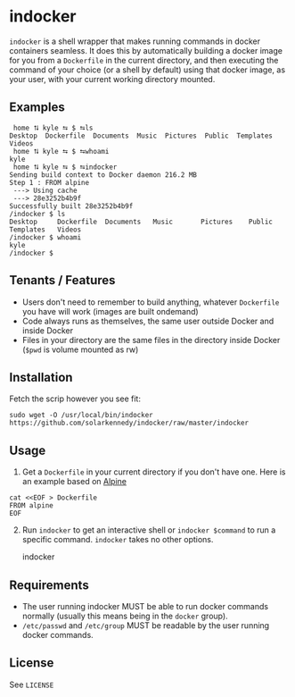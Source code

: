 # indocker

`indocker` is a shell wrapper that makes running commands in docker containers
seamless. It does this by automatically building a docker image for you from a
`Dockerfile` in the current directory, and then executing the command of your
choice (or a shell by default) using that docker image, as your user, with your
current working directory mounted.

## Examples

```
 home ⮁ kyle ⮀ $ ⮀ls
Desktop  Dockerfile  Documents  Music  Pictures  Public  Templates  Videos
 home ⮁ kyle ⮀ $ ⮀whoami
kyle
 home ⮁ kyle ⮀ $ ⮀indocker
Sending build context to Docker daemon 216.2 MB
Step 1 : FROM alpine
 ---> Using cache
 ---> 28e3252b4b9f
Successfully built 28e3252b4b9f
/indocker $ ls
Desktop     Dockerfile  Documents   Music       Pictures    Public      Templates   Videos
/indocker $ whoami
kyle
/indocker $
```

## Tenants / Features

* Users don't need to remember to build anything, whatever `Dockerfile` you have will work (images are built ondemand)
* Code always runs as themselves, the same user outside Docker and inside Docker
* Files in your directory are the same files in the directory inside Docker (`$pwd` is volume mounted as rw)

## Installation

Fetch the scrip however you see fit:

    sudo wget -O /usr/local/bin/indocker https://github.com/solarkennedy/indocker/raw/master/indocker
    
## Usage

1. Get a `Dockerfile` in your current directory if you don't have one. Here is an example based on [Alpine](https://hub.docker.com/_/alpine/)
```
cat <<EOF > Dockerfile
FROM alpine
EOF
```

2. Run `indocker` to get an interactive shell or `indocker $command` to run a specific command. `indocker` takes no other options.

   indocker

## Requirements

* The user running indocker MUST be able to run docker commands normally (usually this means being in the `docker` group).
* `/etc/passwd` and `/etc/group` MUST be readable by the user running docker commands.

## License

See `LICENSE`

